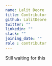 ```yaml
---
name: Lalit Deore
title: Contributor
github: LalitDeore
twitter: ""
linkedin: ""
slack: ""
joining_date: ""
role : contributor
---
```


Still waiting for this

